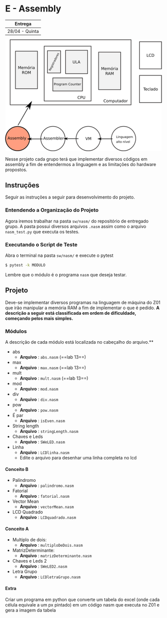 # E - Assembly

| Entrega      |
|--------------|
| 28/04 - Quinta |

![Assembly](figs/F-Assembly/sistema-assembly.svg)

Nesse projeto cada grupo terá que implementar diversos códigos em assembly a fim de entendermos a linguagem e as limitações do hardware propostos.

## Instruções 

Seguir as instruções a seguir para desenvolvimento do projeto.

### Entendendo a Organização do Projeto

Agora iremos trabalhar na pasta `sw/nasm/` do repositório de entregado grupo. A pasta possui diversos arquivos `.nasm` assim como o arquivo `nasm_test.py` que executa os testes.

### Executando o Script de Teste 

Abra o terminal na pasta `sw/nasm/` e execute o pytest

```bash
$ pytest -k MODULO
```

Lembre que o módulo é o programa `nasm` que deseja testar.

## Projeto

Deve-se implementar diversos programas na linguagem de máquina do Z01 que irão manipular a memória RAM a fim de implementar o que é pedido. **A descrição a seguir está classificada em ordem de dificuldade, começando pelos mais simples.**

### Módulos 

A descrição de cada módulo está localizada no cabeçalho do arquivo.**
 
- abs
    - **Arquivo**   : `abs.nasm` (==lab 13==)
- max
    - **Arquivo**   : `max.nasm` (==lab 13==)
- mult
    - **Arquivo**   : `mult.nasm` (==lab 13==)
- mod
    - **Arquivo**   : `mod.nasm`
- div
    - **Arquivo**   : `div.nasm` 
- pow
    - **Arquivo**   : `pow.nasm`
- É par 
    - **Arquivo** : `isEven.nasm`
- String length 
    - **Arquivo** : `stringLength.nasm`
- Chaves e Leds 
    - **Arquivo** : `SWeLED.nasm`
- Linha
    - **Arquivo**   : `LCDlinha.nasm`
    - Edite o arquivo para desenhar uma linha completa no lcd

#### Conceito B

- Palíndromo 
    - **Arquivo** : `palindromo.nasm`
- Fatorial
    - **Arquivo**   : `fatorial.nasm`    
- Vector Mean
    - **Arquivo** : `vectorMean.nasm`
- LCD Quadrado
    - **Arquivo**   : `LCDquadrado.nasm`
    
#### Conceito A

- Multiplo de dois:
    - **Arquivo** : `multiploDeDois.nasm`
- MatrizDeterminante:
    - **Arquivo** : `matrizDeterminante.nasm`
- Chaves e Leds 2
    - **Arquivo** : `SWeLED2.nasm`
- Letra Grupo
    - **Arquivo**   : `LCDletraGrupo.nasm`

#### Extra

Criar um programa em python que converte um tabela do excel (onde cada célula equivale a um px pintado) em um código nasm que executa no Z01 e gera a imagem da tabela

